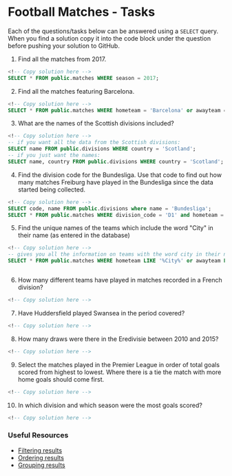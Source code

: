 # Football Matches - Tasks

Each of the questions/tasks below can be answered using a `SELECT` query. When you find a solution copy it into the code block under the question before pushing your solution to GitHub.

1) Find all the matches from 2017.

```sql
<!-- Copy solution here -->
SELECT * FROM public.matches WHERE season = 2017;

```

2) Find all the matches featuring Barcelona.

```sql
<!-- Copy solution here -->
SELECT * FROM public.matches WHERE hometeam = 'Barcelona' or awayteam = 'Barcelona';

```

3) What are the names of the Scottish divisions included?

```sql
<!-- Copy solution here -->
-- if you want all the data from the Scottish divisions:
SELECT name FROM public.divisions WHERE country = 'Scotland';
-- if you just want the names:
SELECT name, country FROM public.divisions WHERE country = 'Scotland';
```

4) Find the division code for the Bundesliga. Use that code to find out how many matches Freiburg have played in the Bundesliga since the data started being collected.

```sql
<!-- Copy solution here -->
SELECT code, name FROM public.divisions where name = 'Bundesliga';
SELECT * FROM public.matches WHERE division_code = 'D1' and hometeam = 'Freiburg' or awayteam = 'Freiburg';

```

5) Find the unique names of the teams which include the word "City" in their name (as entered in the database)

```sql
<!-- Copy solution here -->
-- gives you all the information on teams with the word city in their name:
SELECT * FROM public.matches WHERE hometeam LIKE '%City%' or awayteam LIKE '%City%';



```

6) How many different teams have played in matches recorded in a French division?

```sql
<!-- Copy solution here -->


```

7) Have Huddersfield played Swansea in the period covered?

```sql
<!-- Copy solution here -->


```

8) How many draws were there in the Eredivisie between 2010 and 2015?

```sql
<!-- Copy solution here -->


```

9) Select the matches played in the Premier League in order of total goals scored from highest to lowest. Where there is a tie the match with more home goals should come first.

```sql
<!-- Copy solution here -->


```

10) In which division and which season were the most goals scored?

```sql
<!-- Copy solution here -->


```

### Useful Resources

- [Filtering results](https://www.w3schools.com/sql/sql_where.asp)
- [Ordering results](https://www.w3schools.com/sql/sql_orderby.asp)
- [Grouping results](https://www.w3schools.com/sql/sql_groupby.asp)